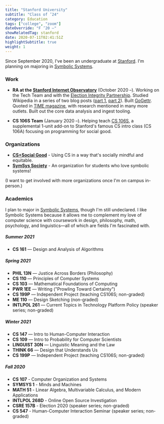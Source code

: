 ```yaml
---
title: "Stanford University"
subtitle: "Class of ’24"
category: Education
tags: ["college", "zoom"]
dateOverride: "F ’20 –"
showRelatedTag: stanford
date: 2020-07-11T02:41:51Z
highlightSubtitle: true
weight: 1
---
```


Since September 2020, I've been an undergraduate at [Stanford](https://stanford.edu). I'm planning on majoring in [Symbolic Systems](https://symsys.stanford.edu).

### Work
* **RA at the [Stanford Internet Observatory](https://io.stanford.edu)** (October 2020 –). Working on the Tech Team and with the [Election Integrity Partnership](https://www.eipartnership.net/). Studied Wikipedia in a series of two blog posts ([part 1](https://cyber.fsi.stanford.edu/io/news/wikipedia-part-one), [part 2](https://cyber.fsi.stanford.edu/io/news/wikipedia-part-two)). Built [GoGettr](https://github.com/stanfordio/gogettr). Quoted in [TIME magazine](https://time.com/5930061/wikipedia-birthday/), with research mentioned in many more outlets. Built out the core data analysis and ingest tooling.

* **CS 106S Team** (January 2020 –). Helping teach [CS 106S](cs106s.stanford.edu), a supplemental 1-unit add-on to Stanford's famous CS intro class (CS 106A) focusing on programming for social good.

### Organizations
* [**CS+Social Good**](https://cs4good.com/) - Using CS in a way that's socially mindful and equitable.
* [**SymSys Society**](http://www.symsyssociety.org/) - An organization for students who love symbolic systems!

(I want to get involved with more organizations once I'm on campus in-person.)

### Academics

I plan to major in [Symbolic Systems](https://symsys.stanford.edu), though I'm still undeclared. I like Symbolic Systems because it allows me to complement my love of computer science with coursework in design, philosophy, math, psychology, and linguistics—all of which are fields I'm fascinated with.

##### Summer 2021
* **CS 161** — Design and Analysis of Algorithms

##### Spring 2021
* **PHIL 13N** — Justice Across Borders (Philosophy)
* **CS 110** — Principles of Computer Systems
* **CS 103** — Mathematical Foundations of Computing
* **PWR 1EE** — Writing ("Prowling Toward Certainty")
* **CS 199P** — Independent Project (teaching CS106S; non-graded)
* **ME 110** — Design Sketching (non-graded)
* **INTLPOL 261** — Current Topics in Technology Platform Policy (speaker series; non-graded)

##### Winter 2021
* **CS 147** — Intro to Human-Computer Interaction
* **CS 109** — Intro to Probability for Computer Scientists
* **LINGUIST 30N** — Linguistic Meaning and the Law
* **THINK 66** — Design that Understands Us
* **CS 199P** — Independent Project (teaching CS106S; non-graded)

##### Fall 2020
* **CS 107** - Computer Organization and Systems
* **SYMSYS 1** - Minds and Machines
* **MATH 51** - Linear Algebra, Multivariable Calculus, and Modern Applications
* **INTLPOL 268D** - Online Open Source Investigation
* **CSRE 157B** - Election 2020 (speaker series; non-graded)
* **CS 547** - Human-Computer Interaction Seminar (speaker series; non-graded)
